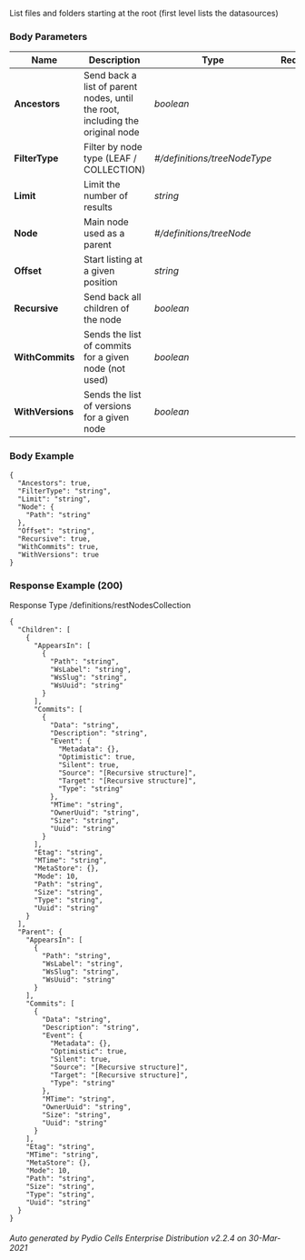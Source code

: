 






 
List files and folders starting at the root (first level lists the datasources)  


### Body Parameters

Name | Description | Type | Required
---|---|---|---
**Ancestors** | Send back a list of parent nodes, until the root, including the original node | _boolean_ |   
**FilterType** | Filter by node type (LEAF / COLLECTION) | _#/definitions/treeNodeType_ |   
**Limit** | Limit the number of results | _string_ |   
**Node** | Main node used as a parent | _#/definitions/treeNode_ |   
**Offset** | Start listing at a given position | _string_ |   
**Recursive** | Send back all children of the node | _boolean_ |   
**WithCommits** | Sends the list of commits for a given node (not used) | _boolean_ |   
**WithVersions** | Sends the list of versions for a given node | _boolean_ |   


### Body Example
```
{
  "Ancestors": true,
  "FilterType": "string",
  "Limit": "string",
  "Node": {
    "Path": "string"
  },
  "Offset": "string",
  "Recursive": true,
  "WithCommits": true,
  "WithVersions": true
}
```






### Response Example (200)
Response Type /definitions/restNodesCollection

```
{
  "Children": [
    {
      "AppearsIn": [
        {
          "Path": "string",
          "WsLabel": "string",
          "WsSlug": "string",
          "WsUuid": "string"
        }
      ],
      "Commits": [
        {
          "Data": "string",
          "Description": "string",
          "Event": {
            "Metadata": {},
            "Optimistic": true,
            "Silent": true,
            "Source": "[Recursive structure]",
            "Target": "[Recursive structure]",
            "Type": "string"
          },
          "MTime": "string",
          "OwnerUuid": "string",
          "Size": "string",
          "Uuid": "string"
        }
      ],
      "Etag": "string",
      "MTime": "string",
      "MetaStore": {},
      "Mode": 10,
      "Path": "string",
      "Size": "string",
      "Type": "string",
      "Uuid": "string"
    }
  ],
  "Parent": {
    "AppearsIn": [
      {
        "Path": "string",
        "WsLabel": "string",
        "WsSlug": "string",
        "WsUuid": "string"
      }
    ],
    "Commits": [
      {
        "Data": "string",
        "Description": "string",
        "Event": {
          "Metadata": {},
          "Optimistic": true,
          "Silent": true,
          "Source": "[Recursive structure]",
          "Target": "[Recursive structure]",
          "Type": "string"
        },
        "MTime": "string",
        "OwnerUuid": "string",
        "Size": "string",
        "Uuid": "string"
      }
    ],
    "Etag": "string",
    "MTime": "string",
    "MetaStore": {},
    "Mode": 10,
    "Path": "string",
    "Size": "string",
    "Type": "string",
    "Uuid": "string"
  }
}
```




###### Auto generated by Pydio Cells Enterprise Distribution v2.2.4 on 30-Mar-2021
